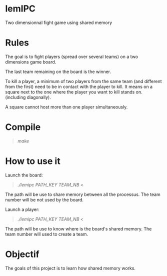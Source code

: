 # lemIPC
Two dimensionnal fight game using shared memory

# Rules
The goal is to fight players (spread over several teams) on a two dimensions game board.

The last team remaining on the board is the winner.

To kill a player, a minimum of two players from the same team (and different from the first) need to be in contact with the player 
to kill. It means on a square next to the one where the player you want to kill stands on. (including diagonally).

A square cannot host more than one player simultaneously.

# Compile
> *make*

# How to use it
Launch the board:

> *./lemipc PATH_KEY TEAM_NB* <

The path will be use to share memory between all the processus.
The team number will be not used by the board.

Launch a player:
> *./lemipc PATH_KEY TEAM_NB* <

The path will be use to know where is the board's shared memory.
The team number will used to create a team.

# Objectif
The goals of this project is to learn how shared memory works.

